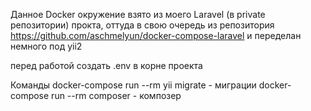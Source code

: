 Данное Docker окружение взято из моего Laravel (в private репозитории) прокта, оттуда в свою очередь из репозитория https://github.com/aschmelyun/docker-compose-laravel 
и переделан немного под yii2 

перед работой создать .env в корне проекта

Команды
docker-compose run --rm yii migrate - миграции
docker-compose run --rm composer - композер 

